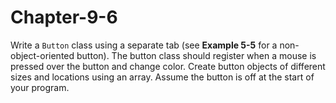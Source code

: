 # Chapter-9-6

Write a ```Button``` class using a separate tab (see **Example 5-5** for a non-object-oriented button). The button class should register when a mouse is pressed over the button and change color. Create button objects of different sizes and locations using an array. Assume the button is off at the start of your program.

